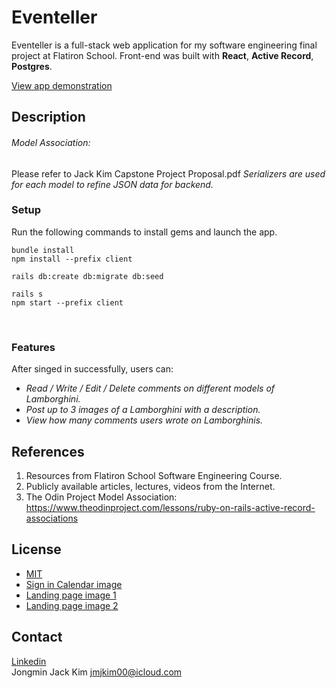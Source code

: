 # Eventeller
Eventeller is a full-stack web application for my software engineering final project at Flatiron School. Front-end was built with **React**, **Active Record**, **Postgres**.

[View app demonstration](https://dev.to/jmjkim/fis-phase-5-final-project-demonstration-eventeller-3o5f)

## Description
###### Model Association:
Please refer to Jack Kim Capstone Project Proposal.pdf
_Serializers are used for each model to refine JSON data for backend._<br/>


### Setup
Run the following commands to install gems and launch the app.

```
bundle install
npm install --prefix client

rails db:create db:migrate db:seed

rails s
npm start --prefix client
```
<br/>

### Features
After singed in successfully, users can:
- _Read / Write / Edit / Delete comments on different models of Lamborghini._
- _Post up to 3 images of a Lamborghini with a description._
- _View how many comments users wrote on Lamborghinis._<br/>

## References
1. Resources from Flatiron School Software Engineering Course.
2. Publicly available articles, lectures, videos from the Internet.<br/>
3. The Odin Project Model Association: https://www.theodinproject.com/lessons/ruby-on-rails-active-record-associations

## License
- [MIT](https://choosealicense.com/licenses/mit/)
- [Sign in Calendar image](https://media.istockphoto.com/id/1366026792/photo/calendar-page-with-red-pen-close-up-focus-on-number-15-in-calendar-and-empty-red-circle-for.jpg?)
- [Landing page image 1](https://spotme.com/blog/virtual-event-planner/)
- [Landing page image 2](https://thumbs.dreamstime.com/b/friends-gathering-together-weekend-vector-buddies-sitting-couch-cafe-drinking-coffee-people-spend-time-playing-guitar-156466925.jpg)

## Contact
[Linkedin](https://www.linkedin.com/in/jmjkim/)<br/>
Jongmin Jack Kim jmjkim00@icloud.com
